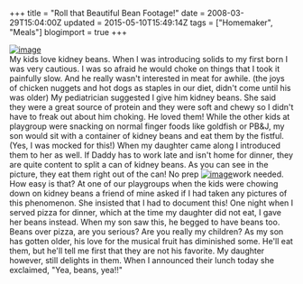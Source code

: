 +++
title = "Roll that Beautiful Bean Footage!"
date = 2008-03-29T15:04:00Z
updated = 2015-05-10T15:49:14Z
tags = ["Homemaker", "Meals"]
blogimport = true 
+++

[![image](http://bp1.blogger.com/_CPk-Aq1-YMw/R-6zMOitXwI/AAAAAAAAAMs/ylD1O4hj9xg/s320/the+musical+fruit+%282%29.jpg)](http://bp1.blogger.com/_CPk-Aq1-YMw/R-6zMOitXwI/AAAAAAAAAMs/ylD1O4hj9xg/s1600-h/the+musical+fruit+%282%29.jpg)  
My kids love kidney beans.  When I was introducing solids to my first born I was very cautious.  I was so afraid he would choke on things that I took it painfully slow.  And he really wasn't interested in meat for awhile.  (the joys of chicken nuggets and hot dogs as staples in our diet, didn't come until his was older)  My pediatrician suggested I give him kidney beans.  She said they were a great source of protein and they were soft and chewy so I didn't have to freak out about him choking.  He loved them!   While the other kids at playgroup were snacking on normal finger foods like goldfish or PB&amp;J, my son would sit with a container of kidney beans and eat them by the fistful.  (Yes, I was mocked for this!)  When my daughter came along I introduced them to her as well.  If Daddy has to work late and isn't home for dinner,  they are quite content to split a can of kidney beans.  As you can see in the picture, they eat them right out of the can! No prep [![image](http://bp2.blogger.com/_CPk-Aq1-YMw/R-60LeitXyI/AAAAAAAAAM8/bASEVJT2d4U/s200/Beans.jpg)](http://bp2.blogger.com/_CPk-Aq1-YMw/R-60LeitXyI/AAAAAAAAAM8/bASEVJT2d4U/s1600-h/Beans.jpg)work needed.  How easy is that?    At one of our playgroups when the kids were chowing down on kidney beans a friend of mine asked if I had taken any pictures of this phenomenon.  She insisted that I had to document this! One night when I served pizza for dinner, which at the time my daughter did not eat, I gave her beans instead.   When my son saw this, he begged to have beans too.  Beans over pizza, are you serious?  Are you really my children?  As my son has gotten older, his love for the musical fruit has diminished some.  He'll eat them, but he'll tell me first that they are not his favorite.   My daughter however, still delights in them.  When I announced their lunch today she exclaimed, "Yea, beans, yea!!"
